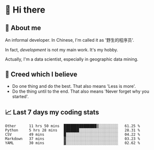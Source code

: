 # 👋 Hi there

## :speech_balloon: About me

An informal developer. In Chinese, I'm called it as '野生的程序员'.

In fact, _development_ is not my main work. It's my hobby.

Actually, I'm a data scientist, especially in geographic data mining.

## :see_no_evil: Creed which I believe

- Do one thing and do the best. That also means 'Less is more'.
- Do the thing until to the end. That also means 'Never forget why you started'.

## :chart_with_upwards_trend: Last 7 days my coding stats

<!--START_SECTION:waka-->
```text
Other      11 hrs 50 mins  ███████████████▒░░░░░░░░░   61.25 % 
Python     5 hrs 28 mins   ███████░░░░░░░░░░░░░░░░░░   28.31 % 
CSV        49 mins         █░░░░░░░░░░░░░░░░░░░░░░░░   04.22 % 
Markdown   37 mins         ▓░░░░░░░░░░░░░░░░░░░░░░░░   03.23 % 
YAML       30 mins         ▓░░░░░░░░░░░░░░░░░░░░░░░░   02.62 % 
```
<!--END_SECTION:waka-->
